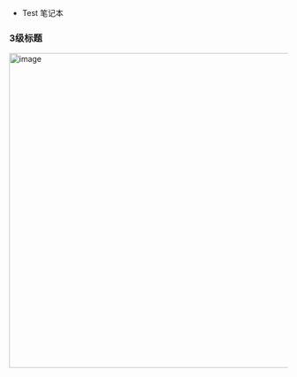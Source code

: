+ Test 笔记本
### 3级标题
<img width="569" alt="image" src="https://github.com/zengying28/faith28/assets/87665134/c91da5b0-9359-48e3-8292-fd01b07f38d8">
